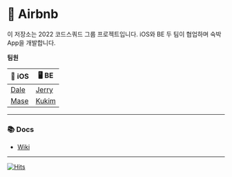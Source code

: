 # 🏡 Airbnb
이 저장소는 2022 코드스쿼드 그룹 프로젝트입니다. iOS와 BE 두 팀이 협업하며 숙박 App을 개발합니다.

**팀원**

| 📱 iOS | 🖥 BE |
| --- | --- |
| [Dale](https://github.com/sungju-kim) | [Jerry](https://github.com/jeremy0405) |
| [Mase](https://github.com/sanghyeok-kim) | [Kukim](https://github.com/ku-kim) |


---

### 📚 Docs

- [Wiki](https://github.com/jeremy0405/airbnb/wiki)

---

[![Hits](https://hits.seeyoufarm.com/api/count/incr/badge.svg?url=https%3A%2F%2Fgithub.com%2Fjeremy0405%2Fairbnb&count_bg=%2379C83D&title_bg=%23555555&icon=&icon_color=%23E7E7E7&title=hits&edge_flat=false)](https://hits.seeyoufarm.com)